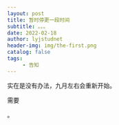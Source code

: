 ```yaml
---
layout: post
title: 暂时停更一段时间
subtitle: 。。。
date: 2022-02-18
author: lyjstudnet
header-img: img/the-first.png
catalog: false
tags:
     - 告知
---
```


实在是没有办法，九月左右会重新开始。

需要







。
